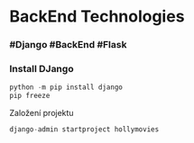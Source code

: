 # BackEnd Technologies ### #Django #BackEnd #Flask### Install DJango```pythonpython -m pip install djangopip freeze```Založení projektu```pythondjango-admin startproject hollymovies```